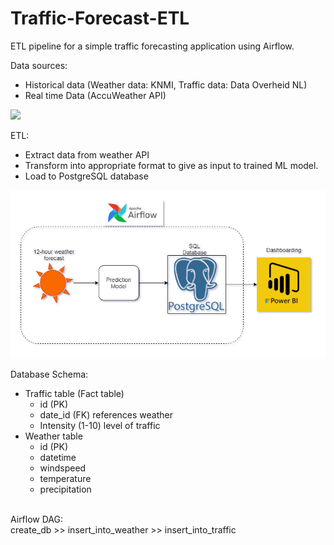 # Traffic-Forecast-ETL

ETL pipeline for a simple traffic forecasting application using Airflow. <br>

Data sources:
- Historical data (Weather data: KNMI, Traffic data: Data Overheid NL)
- Real time Data (AccuWeather API) <br>

<img src="/TrafficPriject.png" width="48">

ETL:
- Extract data from weather API
- Transform into appropriate format to give as input to trained ML model.
- Load to PostgreSQL database 

![ETL](/TrafficETL.png)

Database Schema:
- Traffic table (Fact table)
  - id (PK)
  - date_id (FK) references weather
  - Intensity (1-10) level of traffic
- Weather table
  - id (PK)
  - datetime 
  - windspeed
  - temperature
  - precipitation
 <br>
 Airflow DAG: <br>
 create_db >> insert_into_weather >> insert_into_traffic

